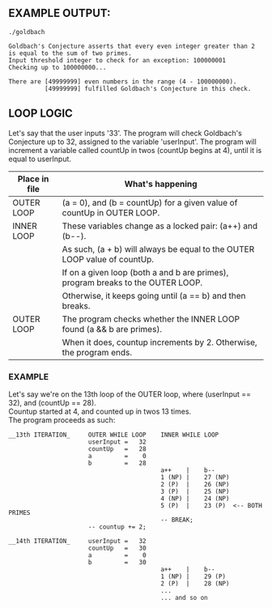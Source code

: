 ## EXAMPLE OUTPUT:
~~~
./goldbach   

Goldbach's Conjecture asserts that every even integer greater than 2 is equal to the sum of two primes.
Input threshold integer to check for an exception: 100000001 
Checking up to 100000000...

There are [49999999] even numbers in the range (4 - 100000000).
          [49999999] fulfilled Goldbach's Conjecture in this check.
~~~               
## LOOP LOGIC

Let's say that the user inputs '33'. The program will check Goldbach's Conjecture up to 32, assigned to the variable 'userInput'. The program will increment a variable called countUp in twos (countUp begins at 4), until it is equal to userInput.  

| Place in file   |   What's happening |
| ----------- | ----------- |
| OUTER LOOP  | (a = 0), and (b = countUp) for a given value of countUp in OUTER LOOP. |
| INNER LOOP  | These variables change as a locked pair: (a++) and (b--). |
|             | As such, (a + b) will always be equal to the OUTER LOOP value of countUp. |  
|             | If on a given loop (both a and b are primes), program breaks to the OUTER LOOP. |                   
|             | Otherwise, it keeps going until (a == b) and then breaks. |
| OUTER LOOP  | The program checks whether the INNER LOOP found (a && b are primes). |
|             | When it does, countup increments by 2. Otherwise, the program ends.        |

### EXAMPLE
Let's say we're on the 13th loop of the OUTER loop, where (userInput == 32), and (countUp == 28).  
Countup started at 4, and counted up in twos 13 times.  
The program proceeds as such:  
~~~
__13th ITERATION_     OUTER WHILE LOOP    INNER WHILE LOOP
                      userInput =   32            
                      countUp   =   28
                      a         =    0    
                      b         =   28    
                                          a++    |    b--
                                          1 (NP) |    27 (NP)
                                          2 (P)  |    26 (NP)
                                          3 (P)  |    25 (NP)
                                          4 (NP) |    24 (NP)                                         
                                          5 (P)  |    23 (P)  <-- BOTH PRIMES
                                          -- BREAK; 
                      -- countup += 2;

__14th ITERATION_     userInput =   32            
                      countUp   =   30
                      a         =    0
                      b         =   30
                                          a++    |    b--
                                          1 (NP) |    29 (P)
                                          2 (P)  |    28 (NP)
                                          ...
                                          ... and so on
~~~ 


